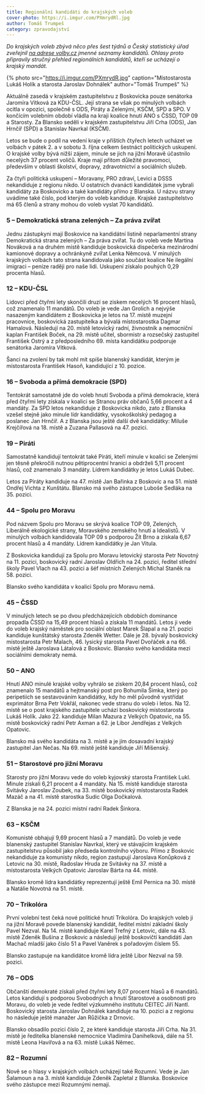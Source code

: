 ```yaml
---
title: Regionální kandidáti do krajských voleb
cover-photo: https://i.imgur.com/PXmrydRl.jpg
author: Tomáš Trumpeš
category: zpravodajství
---
```


*Do krajských voleb zbývá něco přes šest týdnů a Český statistický úřad zveřejnil [na adrese volby.cz](https://volby.cz/) jmenné seznamy kandidátů. Ohlasy proto připravily stručný přehled regionálních kandidátů, kteří se ucházejí o krajský mandát.*

{% photo src="https://i.imgur.com/PXmrydR.jpg" caption="Místostarosta Lukáš Holík a starosta Jaroslav Dohnálek" author="Tomáš Trumpeš" %}

Aktuálně zasedá v krajském zastupitelstvu z Boskovicka pouze senátorka Jaromíra Vítková za KDU-ČSL. Její strana se však po minulých volbách ocitla v opozici, společně s ODS, Piráty a Zelenými, KSČM, SPD a SPO. V končícím volebním období vládla na kraji koalice hnutí ANO s ČSSD, TOP 09 a Starosty. Za Blansko seděli v krajském zastupitelstvu Jiří Crha (ODS), Jan Hrnčíř (SPD) a Stanislav Navrkal (KSČM).

Letos se bude o podíl na vedení kraje v příštích čtyřech letech ucházet ve volbách v pátek 2. a v sobotu 3. října celkem šestnáct politických uskupení. O krajské volby bývá nižší zájem, minule se jich na jižní Moravě účastnilo necelých 37 procent voličů. Kraje mají přitom důležité pravomoci, především v oblasti školství, dopravy, zdravotnictví a sociálních služeb.

Za čtyři politická uskupení – Moravany, PRO zdraví, Levici a DSSS nekandiduje z regionu nikdo. U ostatních dvanácti kandidátek jsme vybrali kandidáty za Boskovicko a také kandidáty přímo z Blanska. U názvu strany uvádíme také číslo, pod kterým do voleb kandiduje. Krajské zastupitelstvo má 65 členů a strany mohou do voleb vyslat 70 kandidátů.

### 5 – Demokratická strana zelených – Za práva zvířat

Jednu zástupkyni mají Boskovice na kandidátní listině neparlamentní strany Demokratická strana zelených – Za práva zvířat. Tu do voleb vede Martina Nováková a na druhém místě kandiduje boskovická dispečerka mezinárodní kamionové dopravy a ochránkyně zvířat Lenka Němcová. V minulých krajských volbách tato strana kandidovala jako součást koalice Ne ilegální imigraci – peníze raději pro naše lidi. Uskupení získalo pouhých 0,29 procenta hlasů.

### 12 – KDU-ČSL

Lidovci před čtyřmi lety skončili druzí se ziskem necelých 16 procent hlasů, což znamenalo 11 mandátů. Do voleb je vede Jan Grolich a nejvýše nasazeným kandidátem z Boskovicka je letos na 17. místě muzejní pracovnice, boskovická zastupitelka a bývalá místostarostka Dagmar Hamalová. Následují na 20. místě letovický radní, živnostník a nemocniční kaplan František Boček, na 29. místě učitel, sbormistr a rozsečský zastupitel František Ostrý a z předposledního 69. místa kandidátku podporuje senátorka Jaromíra Vítková. 

Šanci na zvolení by tak mohl mít spíše blanenský kandidát, kterým je místostarosta František Hasoň, kandidující z 10. pozice.

### 16 – Svoboda a přímá demokracie (SPD)

Tentokrát samostatně jde do voleb hnutí Svoboda a přímá demokracie, která před čtyřmi lety získala v koalici se Stranou práv občanů 5,66 procent a 4 mandáty. Za SPD letos nekandiduje z Boskovicka nikdo, zato z Blanska vzešel stejně jako minule lídr kandidátky, vysokoškolský pedagog a poslanec Jan Hrnčíř. A z Blanska jsou ještě další dvě kandidátky: Miluše Krejčířová na 18. místě a Zuzana Pallasová na 47. pozici.

### 19 – Piráti

Samostatně kandidují tentokrát také Piráti, kteří minule v koalici se Zelenými jen těsně překročili nutnou pětiprocentní hranici a obdrželi 5,11 procent hlasů, což znamenalo 3 mandáty. Lídrem kandidátky je letos Lukáš Dubec.

Letos za Piráty kandiduje na 47. místě Jan Bařinka z Boskovic a na 51. místě Ondřej Vichta z Kunštátu. Blansko má svého zástupce Luboše Sedláka na 35. pozici.

### 44 – Spolu pro Moravu

Pod názvem Spolu pro Moravu se skrývá koalice TOP 09, Zelených, Liberálně ekologické strany, Moravského zemského hnutí a Idealistů. V minulých volbách kandidovala TOP 09 s podporou Žít Brno a získala 6,67 procent hlasů a 4 mandáty. Lídrem kandidátky je Jan Vitula.

Z Boskovicka kandidují za Spolu pro Moravu letovický starosta Petr Novotný na 11. pozici, boskovický radní Jaroslav Oldřich na 24. pozici, ředitel střední školy Pavel Vlach na 43. pozici a šéf místních Zelených Michal Staněk na 58. pozici.

Blansko svého kandidáta v koalici Spolu pro Moravu nemá.

### 45 – ČSSD

V minulých letech se po dvou předcházejících obdobích dominance propadla ČSSD na 15,49 procent hlasů a získala 11 mandátů. Letos ji vede do voleb krajský náměstek pro sociální oblast Marek Šlapal a na 21. pozici kandiduje kunštátský starosta Zdeněk Wetter. Dále je 28. bývalý boskovický místostarosta Petr Malach, 46. lysický starosta Pavel Dvořáček a na 66. místě ještě Jaroslava Látalová z Boskovic.
Blansko svého kandidáta mezi sociálními demokraty nemá.

### 50 – ANO 

Hnutí ANO minulé krajské volby vyhrálo se ziskem 20,84 procent hlasů, což znamenalo 15 mandátů a hejtmanský post pro Bohumila Šimka, který po peripetiích se sestavováním kandidátky, kdy ho měl původně vystřídat exprimátor Brna Petr Vokřál, nakonec vede stranu do voleb i letos. Na 12. místě se o post krajského zastupitele uchází boskovický místostarosta Lukáš Holík. Jako 22. kandiduje Milan Mazura z Velkých Opatovic, na 55. místě boskovický radní Petr Axman a 62. je Libor Jendřejas z Velkých Opatovic.

Blansko má svého kandidáta na 3. místě a je jím dosavadní krajský zastupitel Jan Nečas. Na 69. místě ještě kandiduje Jiří Míšenský.

### 51 – Starostové pro jižní Moravu

Starosty pro jižní Moravu vede do voleb kyjovský starosta František Lukl. Minule získali 6,21 procent a 4 mandáty. Na 15. místě kandiduje starosta Svitávky Jaroslav Zoubek, na 33. místě boskovický místostarosta Radek Mazáč a na 41. místě starostka Sudic Olga Dočkalová.

Z Blanska je na 24. pozici místní radní Radek Šinkora.

### 63 – KSČM

Komunisté obhajují 9,69 procent hlasů a 7 mandátů. Do voleb je vede blanenský zastupitel Stanislav Navrkal, který ve stávajícím krajském zastupitelstvu působil jako předseda kontrolního výboru. Přímo z Boskovic nekandiduje za komunisty nikdo, region zastupují Jaroslava Konůpková z Letovic na 30. místě, Radoslav Hruda ze Svitávky na 37. místě a místostarosta Velkých Opatovic Jaroslav Bárta na 44. místě.

Blansko kromě lídra kandidátky reprezentují ještě Emil Pernica na 30. místě a Natálie Novotná na 51. místě.

### 70 – Trikolóra

První volební test čeká nové politické hnutí Trikolóra. Do krajských voleb ji na jižní Moravě povede blanenský kandidát, ředitel místní základní školy Pavel Nezval. Na 14. místě kandiduje Karel Trefný z Letovic, dále na 43. místě Zdeněk Bušina z Boskovic a následují ještě boskovičtí kandidáti Jan Machač mladší jako číslo 51 a Pavel Vaněrek s pořadovým číslem 55.

Blansko zastupuje na kandidátce kromě lídra ještě Libor Nezval na 59. pozici.

### 76 – ODS

Občanští demokraté získali před čtyřmi lety 8,07 procent hlasů a 6 mandátů. Letos kandidují s podporou Svobodných a hnutí Starostové a osobnosti pro Moravu, do voleb je vede ředitel výzkumného institutu CEITEC Jiří Nantl. Boskovický starosta Jaroslav Dohnálek kandiduje na 10. pozici a z regionu ho následuje ještě manažer Jan Růžička z Drnovic. 

Blansko obsadilo pozici číslo 2, ze které kandiduje starosta Jiří Crha. Na 31. místě je ředitelka blanenské nemocnice Vladimíra Danihelková, dále na 51. místě Leona Havířová a na 63. místě Lukáš Němec.

### 82 – Rozumní

Nově se o hlasy v krajských volbách ucházejí také Rozumní. Vede je Jan Šalamoun a na 3. místě kandiduje Zdeněk Zapletal z Blanska. Boskovice svého zástupce mezi Rozumnými nemají.
